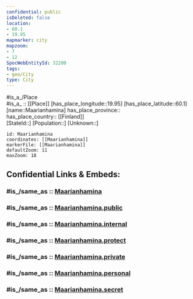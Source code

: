 ```yaml
---
confidential: public
isDeleted: false
location:
- 60.1
- 19.95
mapmarker: city
mapzoom:
- 7
- 12
SpocWebEntityId: 32200
tags:
- geo/City
type: City
---
```


#is_a_/Place  
#is_a_ :: [[Place]] 
[has_place_longitude::19.95] 
[has_place_latitude::60.1] 
[name::Maarianhamina] 
has_place_province::  
has_place_country:: [[Finland]]  
[StateId::] 
[Population::] 
[Unknown::] 


```leaflet
id: Maarianhamina
coordinates: [[Maarianhamina]] 
markerFile: [[Maarianhamina]] 
defaultZoom: 11 
maxZoom: 18
```


## Confidential Links & Embeds: 

### #is_/same_as :: [Maarianhamina](/_Standards/Earth/Continent/Europe/Europe~North/Åland-Islands/Countryside/counties~Countryside/Jomala/Jomala~boroughs/Maarianhamina.md) 

### #is_/same_as :: [Maarianhamina.public](/_public/Earth/Continent/Europe/Europe~North/Åland-Islands/Countryside/counties~Countryside/Jomala/Jomala~boroughs/Maarianhamina.public.md) 

### #is_/same_as :: [Maarianhamina.internal](/_internal/Earth/Continent/Europe/Europe~North/Åland-Islands/Countryside/counties~Countryside/Jomala/Jomala~boroughs/Maarianhamina.internal.md) 

### #is_/same_as :: [Maarianhamina.protect](/_protect/Earth/Continent/Europe/Europe~North/Åland-Islands/Countryside/counties~Countryside/Jomala/Jomala~boroughs/Maarianhamina.protect.md) 

### #is_/same_as :: [Maarianhamina.private](/_private/Earth/Continent/Europe/Europe~North/Åland-Islands/Countryside/counties~Countryside/Jomala/Jomala~boroughs/Maarianhamina.private.md) 

### #is_/same_as :: [Maarianhamina.personal](/_personal/Earth/Continent/Europe/Europe~North/Åland-Islands/Countryside/counties~Countryside/Jomala/Jomala~boroughs/Maarianhamina.personal.md) 

### #is_/same_as :: [Maarianhamina.secret](/_secret/Earth/Continent/Europe/Europe~North/Åland-Islands/Countryside/counties~Countryside/Jomala/Jomala~boroughs/Maarianhamina.secret.md)

